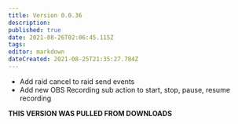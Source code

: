 ```yaml
---
title: Version 0.0.36
description:
published: true
date: 2021-08-26T02:06:45.115Z
tags:
editor: markdown
dateCreated: 2021-08-25T21:35:27.784Z
---
```


* Add raid cancel to raid send events
* Add new OBS Recording sub action to start, stop, pause, resume recording

**THIS VERSION WAS PULLED FROM DOWNLOADS**